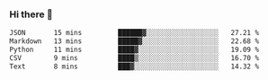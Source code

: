 ### Hi there 👋

<!--
**swolbroham/swolbroham** is a ✨ _special_ ✨ repository because its `README.md` (this file) appears on your GitHub profile.

Here are some ideas to get you started:

- 🔭 I’m currently working on ...
- 🌱 I’m currently learning ...
- 👯 I’m looking to collaborate on ...
- 🤔 I’m looking for help with ...
- 💬 Ask me about ...
- 📫 How to reach me: ...
- 😄 Pronouns: ...
- ⚡ Fun fact: ...
-->


<!--START_SECTION:waka-->

```txt
JSON       15 mins         ██████▓░░░░░░░░░░░░░░░░░░   27.21 %
Markdown   13 mins         █████▓░░░░░░░░░░░░░░░░░░░   22.68 %
Python     11 mins         ████▓░░░░░░░░░░░░░░░░░░░░   19.09 %
CSV        9 mins          ████▒░░░░░░░░░░░░░░░░░░░░   16.70 %
Text       8 mins          ███▓░░░░░░░░░░░░░░░░░░░░░   14.32 %
```

<!--END_SECTION:waka-->
